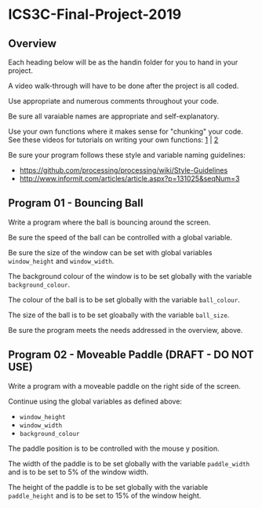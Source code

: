 # ICS3C-Final-Project-2019

## Overview

Each heading below will be as the handin folder for you to hand in your project.

A video walk-through will have to be done after the project is all coded.

Use appropriate and numerous comments throughout your code.

Be sure all varaiable names are appropriate and self-explanatory.

Use your own functions where it makes sense for "chunking" your code. See these videos for tutorials on writing your own functions: [1](https://www.youtube.com/watch?v=zBo2D3Myo6Q) | [2](https://www.youtube.com/watch?v=j_XyeWg_3EE)

Be sure your program follows these style and variable naming guidelines:

+ <https://github.com/processing/processing/wiki/Style-Guidelines>
+ <http://www.informit.com/articles/article.aspx?p=131025&seqNum=3>

## Program 01 - Bouncing Ball

Write a program where the ball is bouncing around the screen.

Be sure the speed of the ball can be controlled with a global variable.

Be sure the size of the window can be set with global variables `window_height` and `window_width`.

The background colour of the window is to be set globally with the variable `background_colour`.

The colour of the ball is to be set globally with the variable `ball_colour`.

The size of the ball is to be set gloabally with the variable `ball_size`.

Be sure the program meets the needs addressed in the overview, above.

## Program 02 - Moveable Paddle (DRAFT - DO NOT USE)

Write a program with a moveable paddle on the right side of the screen.

Continue using the global variables as defined above:

+ `window_height`
+ `window_width`
+ `background_colour`

The paddle position is to be controlled with the mouse y position.

The width of the paddle is to be set globally with the variable `paddle_width` and is to be set to 5% of the window width.

The height of the paddle is to be set globally with the variable `paddle_height` and is to be set to 15% of the window height.
